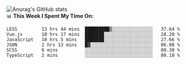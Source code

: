 
![Anurag's GitHub stats](https://github-readme-stats.vercel.app/api?username=supergczh&show_icons=true&theme=radical)
<br />
📊 **This Week I Spent My Time On:**

<!--START_SECTION:waka-->

```text
LESS         13 hrs 44 mins  █████████▒░░░░░░░░░░░░░░░   37.64 %
Vue.js       10 hrs 17 mins  ███████░░░░░░░░░░░░░░░░░░   28.20 %
JavaScript   10 hrs 5 mins   ███████░░░░░░░░░░░░░░░░░░   27.66 %
JSON         2 hrs 13 mins   █▓░░░░░░░░░░░░░░░░░░░░░░░   06.08 %
SCSS         6 mins          ░░░░░░░░░░░░░░░░░░░░░░░░░   00.30 %
TypeScript   2 mins          ░░░░░░░░░░░░░░░░░░░░░░░░░   00.10 %
```

<!--END_SECTION:waka-->
